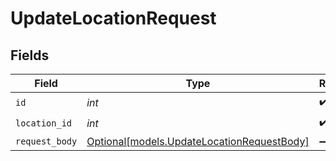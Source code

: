 # UpdateLocationRequest


## Fields

| Field                                                                                | Type                                                                                 | Required                                                                             | Description                                                                          |
| ------------------------------------------------------------------------------------ | ------------------------------------------------------------------------------------ | ------------------------------------------------------------------------------------ | ------------------------------------------------------------------------------------ |
| `id`                                                                                 | *int*                                                                                | :heavy_check_mark:                                                                   | N/A                                                                                  |
| `location_id`                                                                        | *int*                                                                                | :heavy_check_mark:                                                                   | N/A                                                                                  |
| `request_body`                                                                       | [Optional[models.UpdateLocationRequestBody]](../models/updatelocationrequestbody.md) | :heavy_minus_sign:                                                                   | N/A                                                                                  |